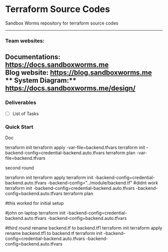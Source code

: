 # Terraform Source Codes #
Sandbox Worms repository for terraform source codes

----------


### Team websites: ###
**Documentations:** https://docs.sandboxworms.me  
**Blog website:** https://blog.sandboxworms.me  
** System Diagram:** https://docs.sandboxworms.me/design/
----------

### Deliverables ###



- [ ] List of Tasks


### Quick Start ###
Doc

terraform init
terraform apply -var-file=backend.tfvars 
terraform init -backend-config=credential-backend.auto.tfvars
terraform plan -var-file=backend.tfvars

second round

terraform init
terraform apply
terraform init -backend-config=credential-backend.auto.tfvars -backend-config="../module/backend.tf" #didnt work
terraform init -backend-config=credential-backend.auto.tfvars -backend-config=backend.auto.tfvars
terraform plan

\#this worked for initial setup


\#john on laptop
terraform init -backend-config=credential-backend.auto.tfvars -backend-config=backend.auto.tfvars


\#third round
rename backend.tf to backend.tf1
terraform init
terraform apply
rename backend.tf1 to backend.tf
terraform init -backend-config=credential-backend.auto.tfvars -backend-config=backend.auto.tfvars

